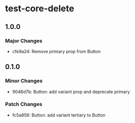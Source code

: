 # test-core-delete

## 1.0.0

### Major Changes

- cfe9a24: Remove primary prop from Button

## 0.1.0

### Minor Changes

- 9046d7b: Button: add variant prop and deprecate primary

### Patch Changes

- fc5a856: Button: add variant tertiary to Button
